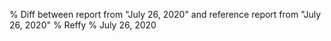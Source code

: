 % Diff between report from "July 26, 2020" and reference report from "July 26, 2020"
% Reffy
% July 26, 2020

